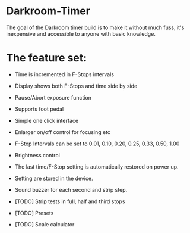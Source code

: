 # Darkroom-Timer
The goal of the Darkroom timer build is to make it without much fuss, it's inexpensive and accessible to anyone with basic knowledge.
# The feature set:
  - Time is incremented in F-Stops intervals
  - Display shows both F-Stops and time side by side
  - Pause/Abort exposure function
  - Supports foot pedal
  - Simple one click interface
  - Enlarger on/off control for focusing etc
  - F-Stop Intervals can be set to 0.01, 0.10, 0.20, 0.25, 0.33, 0.50, 1.00
  - Brightness control
  - The last time/F-Stop setting is automatically restored on power up.
  - Setting are stored in the device.
  - Sound buzzer for each second and strip step.

  - [TODO] Strip tests in full, half and third stops
  - [TODO] Presets
  - [TODO] Scale calculator
